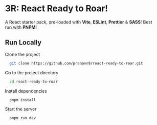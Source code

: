 # 3R: React Ready to Roar!

A React starter pack, pre-loaded with **Vite**, **ESLint**, **Prettier** & **SASS**! Best run with **PNPM**!
    
## Run Locally

Clone the project

```bash
  git clone https://github.com/pranavn9/react-ready-to-roar.git
```

Go to the project directory

```bash
  cd react-ready-to-roar
```

Install dependencies

```bash
  pnpm install
```

Start the server

```bash
  pnpm run dev
```
